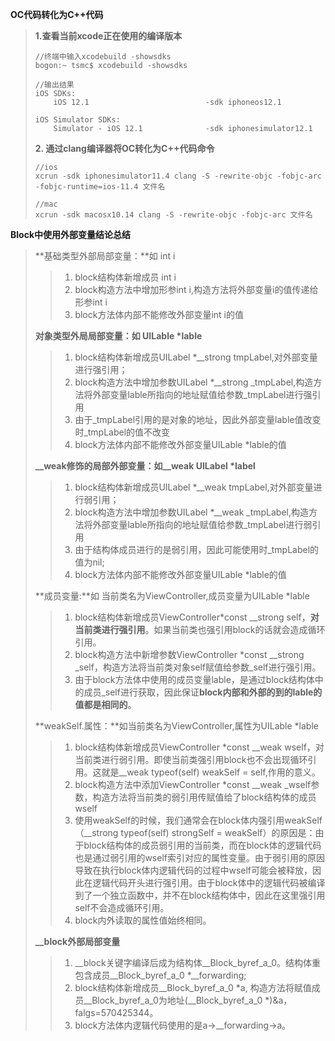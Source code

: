 **OC代码转化为C++代码**

> **1.查看当前xcode正在使用的编译版本**
>
> ```
> //终端中输入xcodebuild -showsdks
> bogon:~ tsmc$ xcodebuild -showsdks
>
> //输出结果
> iOS SDKs:
>     iOS 12.1                          -sdk iphoneos12.1
>
> iOS Simulator SDKs:
>     Simulator - iOS 12.1              -sdk iphonesimulator12.1
> ```
>
> **2. 通过clang编译器将OC转化为C++代码命令**
>
> ```
> //ios
> xcrun -sdk iphonesimulator11.4 clang -S -rewrite-objc -fobjc-arc -fobjc-runtime=ios-11.4 文件名
>
> //mac
> xcrun -sdk macosx10.14 clang -S -rewrite-objc -fobjc-arc 文件名
> ```

**Block中使用外部变量结论总结**

> **基础类型外部局部变量：**如 int i
>
> > 1. block结构体新增成员 int i
> > 2. block构造方法中增加形参int i,构造方法将外部变量i的值传递给形参int i
> > 3. block方法体内部不能修改外部变量int i的值
>
> **对象类型外局局部变量：如 UILable \*lable**
>
> > 1. block结构体新增成员UILabel \*\_\_strong tmpLabel,对外部变量进行强引用；
> > 2. block构造方法中增加参数UILabel \*\_\_strong \_tmpLabel,构造方法将外部变量lable所指向的地址赋值给参数\_tmpLabel进行强引用
> > 3. 由于\_tmpLabel引用的是对象的地址，因此外部变量lable值改变时\_tmpLabel的值不改变
> > 4. block方法体内部不能修改外部变量UILable \*lable的值
>
> **\_\_weak修饰的局部外部变量：如\_\_weak UILabel \*label**
>
> > 1. block结构体新增成员UILabel \*\_\_weak tmpLabel,对外部变量进行弱引用；
> > 2. block构造方法中增加参数UILabel \*\_\_weak \_tmpLabel,构造方法将外部变量lable所指向的地址赋值给参数\_tmpLabel进行弱引用
> > 3. 由于结构体成员进行的是弱引用，因此可能使用时\_tmpLabel的值为nil;
> > 4. block方法体内部不能修改外部变量UILable \*lable的值
>
> **成员变量:**如 当前类名为ViewController,成员变量为UILable \*lable
>
> > 1. block结构体新增成员ViewController\*const \_\_strong self，**对当前类进行强引用**。如果当前类也强引用block的话就会造成循环引用。
> > 2. block构造方法中新增参数ViewController \*const \_\_strong \_self，构造方法将当前类对象self赋值给参数\_self进行强引用。
> > 3. 由于block方法体中使用的成员变量lable，是通过block结构体中的成员\_self进行获取，因此保证**block内部和外部的到的lable的值都是相同的**。
>
> **weakSelf.属性：**如当前类名为ViewController,属性为UILable \*lable
>
> > 1. block结构体新增成员ViewController \*const \_\_weak wself，对当前类进行弱引用。即使当前类强引用block也不会出现循环引用。这就是\_\_weak typeof\(self\) weakSelf = self,作用的意义。
> > 2. block构造方法中添加ViewController \*const \_\_weak \_wself参数，构造方法将当前类的弱引用传赋值给了block结构体的成员wself
> > 3. 使用weakSelf的时候，我们通常会在block体内强引用weakSelf（\_\_strong typeof\(self\) strongSelf = weakSelf）的原因是：由于block结构体的成员弱引用的当前类，而在block体的逻辑代码也是通过弱引用的wself索引对应的属性变量。由于弱引用的原因导致在执行block体内逻辑代码的过程中wself可能会被释放，因此在逻辑代码开头进行强引用。由于block体中的逻辑代码被编译到了一个独立函数中，并不在block结构体中，因此在这里强引用self不会造成循环引用。
> > 4. block内外读取的属性值始终相同。
>
> **\_\_block外部局部变量**
>
> > 1. \_\_block关键字编译后成为结构体\_\_Block\_byref\_a\_0。结构体重包含成员\_\_Block\_byref\_a\_0 \*\_\_forwarding;
> > 2. block结构体新增成员\_\_Block\_byref\_a\_0 \*a, 构造方法将赋值成员\_\_Block\_byref\_a\_0为地址\(\_\_Block\_byref\_a\_0 \*\)&a，falgs=570425344。
> > 3. block方法体内逻辑代码使用的是a-&gt;\_\_forwarding-&gt;a。



